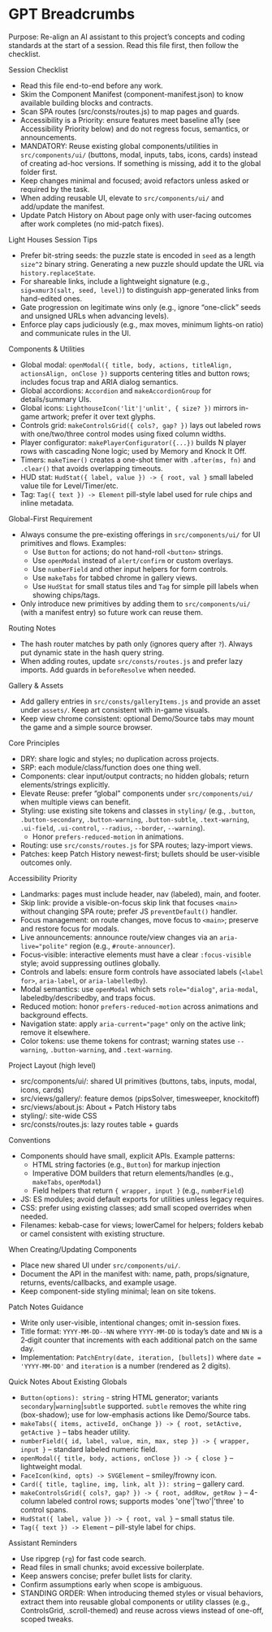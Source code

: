 ﻿# GPT Breadcrumbs

Purpose: Re-align an AI assistant to this project’s concepts and coding standards at the start of a session. Read this file first, then follow the checklist.

Session Checklist
- Read this file end-to-end before any work.
- Skim the Component Manifest (component-manifest.json) to know available building blocks and contracts.
- Scan SPA routes (src/consts/routes.js) to map pages and guards.
- Accessibility is a Priority: ensure features meet baseline a11y (see Accessibility Priority below) and do not regress focus, semantics, or announcements.
- MANDATORY: Reuse existing global components/utilities in `src/components/ui/` (buttons, modal, inputs, tabs, icons, cards) instead of creating ad-hoc versions. If something is missing, add it to the global folder first.
- Keep changes minimal and focused; avoid refactors unless asked or required by the task.
- When adding reusable UI, elevate to `src/components/ui/` and add/update the manifest.
- Update Patch History on About page only with user-facing outcomes after work completes (no mid-patch fixes).

Light Houses Session Tips
- Prefer bit-string seeds: the puzzle state is encoded in `seed` as a length `size^2` binary string. Generating a new puzzle should update the URL via `history.replaceState`.
- For shareable links, include a lightweight signature (e.g., `sig=xmur3(salt, seed, level)`) to distinguish app-generated links from hand-edited ones.
- Gate progression on legitimate wins only (e.g., ignore “one-click” seeds and unsigned URLs when advancing levels).
- Enforce play caps judiciously (e.g., max moves, minimum lights-on ratio) and communicate rules in the UI.

Components & Utilities
- Global modal: `openModal({ title, body, actions, titleAlign, actionsAlign, onClose })` supports centering titles and button rows; includes focus trap and ARIA dialog semantics.
- Global accordions: `Accordion` and `makeAccordionGroup` for details/summary UIs.
- Global icons: `LighthouseIcon('lit'|'unlit', { size? })` mirrors in-game artwork; prefer it over text glyphs.
- Controls grid: `makeControlsGrid({ cols?, gap? })` lays out labeled rows with one/two/three control modes using fixed column widths.
 - Player configurator: `makePlayerConfigurator({...})` builds N player rows with cascading None logic; used by Memory and Knock It Off.
 - Timers: `makeTimer()` creates a one-shot timer with `.after(ms, fn)` and `.clear()` that avoids overlapping timeouts.
 - HUD stat: `HudStat({ label, value }) -> { root, val }` small labeled value tile for Level/Timer/etc.
 - Tag: `Tag({ text }) -> Element` pill-style label used for rule chips and inline metadata.

Global-First Requirement
- Always consume the pre-existing offerings in `src/components/ui/` for UI primitives and flows. Examples:
  - Use `Button` for actions; do not hand-roll `<button>` strings.
  - Use `openModal` instead of `alert/confirm` or custom overlays.
  - Use `numberField` and other input helpers for form controls.
  - Use `makeTabs` for tabbed chrome in gallery views.
  - Use `HudStat` for small status tiles and `Tag` for simple pill labels when showing chips/tags.
- Only introduce new primitives by adding them to `src/components/ui/` (with a manifest entry) so future work can reuse them.

Routing Notes
- The hash router matches by path only (ignores query after `?`). Always put dynamic state in the hash query string.
- When adding routes, update `src/consts/routes.js` and prefer lazy imports. Add guards in `beforeResolve` when needed.

Gallery & Assets
- Add gallery entries in `src/consts/galleryItems.js` and provide an asset under `assets/`. Keep art consistent with in-game visuals.
- Keep view chrome consistent: optional Demo/Source tabs may mount the game and a simple source browser.

 Core Principles
- DRY: share logic and styles; no duplication across projects.
- SRP: each module/class/function does one thing well.
- Components: clear input/output contracts; no hidden globals; return elements/strings explicitly.
- Elevate Reuse: prefer “global” components under `src/components/ui/` when multiple views can benefit.
- Styling: use existing site tokens and classes in `styling/` (e.g., `.button`, `.button-secondary`, `.button-warning`, `.button-subtle`, `.text-warning`, `.ui-field`, `.ui-control`, `--radius`, `--border`, `--warning`).
  - Honor `prefers-reduced-motion` in animations.
- Routing: use `src/consts/routes.js` for SPA routes; lazy-import views.
- Patches: keep Patch History newest-first; bullets should be user-visible outcomes only.

Accessibility Priority
- Landmarks: pages must include header, nav (labeled), main, and footer.
- Skip link: provide a visible-on-focus skip link that focuses `<main>` without changing SPA route; prefer JS `preventDefault()` handler.
- Focus management: on route changes, move focus to `<main>`; preserve and restore focus for modals.
- Live announcements: announce route/view changes via an `aria-live="polite"` region (e.g., `#route-announcer`).
- Focus-visible: interactive elements must have a clear `:focus-visible` style; avoid suppressing outlines globally.
- Controls and labels: ensure form controls have associated labels (`<label for>`, `aria-label`, or `aria-labelledby`).
- Modal semantics: use `openModal` which sets `role="dialog"`, `aria-modal`, labeledby/describedby, and traps focus.
- Reduced motion: honor `prefers-reduced-motion` across animations and background effects.
- Navigation state: apply `aria-current="page"` only on the active link; remove it elsewhere.
- Color tokens: use theme tokens for contrast; warning states use `--warning`, `.button-warning`, and `.text-warning`.

Project Layout (high level)
- src/components/ui/: shared UI primitives (buttons, tabs, inputs, modal, icons, cards)
- src/views/gallery/: feature demos (pipsSolver, timesweeper, knockitoff)
- src/views/about.js: About + Patch History tabs
- styling/: site-wide CSS
- src/consts/routes.js: lazy routes table + guards

Conventions
- Components should have small, explicit APIs. Example patterns:
  - HTML string factories (e.g., `Button`) for markup injection
  - Imperative DOM builders that return elements/handles (e.g., `makeTabs`, `openModal`)
  - Field helpers that return `{ wrapper, input }` (e.g., `numberField`)
- JS: ES modules; avoid default exports for utilities unless legacy requires.
- CSS: prefer using existing classes; add small scoped overrides when needed.
- Filenames: kebab-case for views; lowerCamel for helpers; folders kebab or camel consistent with existing structure.

When Creating/Updating Components
- Place new shared UI under `src/components/ui/`.
- Document the API in the manifest with: name, path, props/signature, returns, events/callbacks, and example usage.
- Keep component-side styling minimal; lean on site tokens.

Patch Notes Guidance
- Write only user-visible, intentional changes; omit in-session fixes.
- Title format: `YYYY-MM-DD--NN` where `YYYY-MM-DD` is today’s date and `NN` is a 2‑digit counter that increments with each additional patch on the same day.
- Implementation: `PatchEntry(date, iteration, [bullets])` where `date = 'YYYY-MM-DD'` and `iteration` is a number (rendered as 2 digits).

Quick Notes About Existing Globals
- `Button(options): string` - string HTML generator; variants `secondary`|`warning`|`subtle` supported. `subtle` removes the white ring (box-shadow); use for low-emphasis actions like Demo/Source tabs.
- `makeTabs({ items, activeId, onChange }) -> { root, setActive, getActive }` – tabs header utility.
- `numberField({ id, label, value, min, max, step }) -> { wrapper, input }` – standard labeled numeric field.
- `openModal({ title, body, actions, onClose }) -> { close }` – lightweight modal.
- `FaceIcon(kind, opts) -> SVGElement` – smiley/frowny icon.
- `Card({ title, tagline, img, link, alt }): string` – gallery card.
 - `makeControlsGrid({ cols?, gap? }) -> { root, addRow, getRow }` – 4-column labeled control rows; supports modes 'one'|'two'|'three' to control spans.
 - `HudStat({ label, value }) -> { root, val }` – small status tile.
 - `Tag({ text }) -> Element` – pill-style label for chips.

Assistant Reminders
- Use ripgrep (`rg`) for fast code search.
- Read files in small chunks; avoid excessive boilerplate.
- Keep answers concise; prefer bullet lists for clarity.
- Confirm assumptions early when scope is ambiguous.
 - STANDING ORDER: When introducing themed styles or visual behaviors, extract them into reusable global components or utility classes (e.g., ControlsGrid, .scroll-themed) and reuse across views instead of one-off, scoped tweaks.
